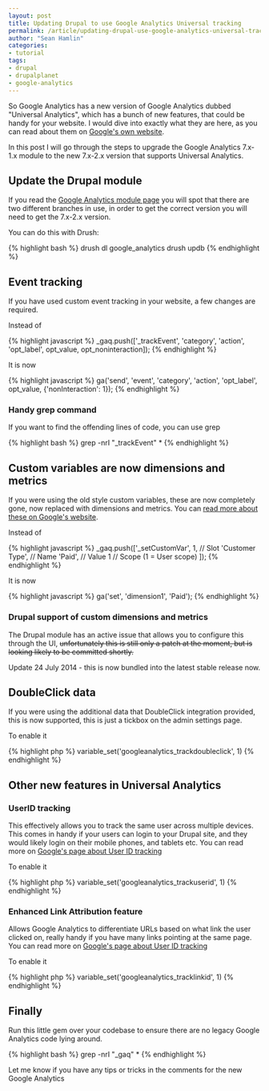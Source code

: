 ```yaml
---
layout: post
title: Updating Drupal to use Google Analytics Universal tracking
permalink: /article/updating-drupal-use-google-analytics-universal-tracking
author: "Sean Hamlin"
categories:
- tutorial
tags:
- drupal
- drupalplanet
- google-analytics
---
```


So Google Analytics has a new version of Google Analytics dubbed "Universal Analytics", which has a bunch of new features, that could be handy for your website. I would dive into exactly what they are here, as you can read about them on [Google's own website](https://support.google.com/analytics/answer/2790010?hl=en).

In this post I will go through the steps to upgrade the Google Analytics 7.x-1.x module to the new 7.x-2.x version that supports Universal Analytics.

## Update the Drupal module ##

If you read the [Google Analytics module page](https://www.drupal.org/project/google_analytics) you will spot that there are two different branches in use, in order to get the correct version you will need to get the 7.x-2.x version.

You can do this with Drush:

{% highlight bash %}
drush dl google_analytics
drush updb
{% endhighlight %}

## Event tracking ##

If you have used custom event tracking in your website, a few changes are required.

Instead of

{% highlight javascript %}
_gaq.push(['_trackEvent', 'category', 'action', 'opt_label', opt_value, opt_noninteraction]);
{% endhighlight %}

It is now

{% highlight javascript %}
ga('send', 'event', 'category', 'action', 'opt_label', opt_value, {'nonInteraction': 1});
{% endhighlight %}

### Handy grep command ###

If you want to find the offending lines of code, you can use grep

{% highlight bash %}
grep -nrI "_trackEvent" *
{% endhighlight %}


## Custom variables are now dimensions and metrics ##

If you were using the old style custom variables, these are now completely gone, now replaced with dimensions and metrics. You can [read more about these on Google's website](https://developers.google.com/analytics/devguides/collection/analyticsjs/custom-dims-mets).

Instead of

{% highlight javascript %}
_gaq.push(['_setCustomVar',
  1,                           // Slot
  'Customer Type',             // Name
  'Paid',                      // Value
  1                            // Scope (1 = User scope)
]);
{% endhighlight %}

It is now

{% highlight javascript %}
ga('set', 'dimension1', 'Paid');
{% endhighlight %}


### Drupal support of custom dimensions and metrics ###

The Drupal module has an active issue that allows you to configure this through the UI, <del>unfortunately this is still only a patch at the moment, but is looking likely to be committed shortly<del>.

Update 24 July 2014 - this is now bundled into the latest stable release now.

## DoubleClick data ##

If you were using the additional data that DoubleClick integration provided, this is now supported, this is just a tickbox on the admin settings page.

To enable it

{% highlight php %}
variable_set('googleanalytics_trackdoubleclick', 1)
{% endhighlight %}


## Other new features in Universal Analytics ##

### UserID tracking ###

This effectively allows you to track the same user across multiple devices. This comes in handy if your users can login to your Drupal site, and they would likely login on their mobile phones, and tablets etc. You can read more on [Google's page about User ID tracking](https://support.google.com/analytics/answer/3123663)

To enable it

{% highlight php %}
variable_set('googleanalytics_trackuserid', 1)
{% endhighlight %}

### Enhanced Link Attribution feature ###

Allows Google Analytics to differentiate URLs based on what link the user clicked on, really handy if you have many links pointing at the same page. You can read more on [Google's page about User ID tracking](https://support.google.com/analytics/answer/2558867)

To enable it

{% highlight php %}
variable_set('googleanalytics_tracklinkid', 1)
{% endhighlight %}

## Finally ##

Run this little gem over your codebase to ensure there are no legacy Google Analytics code lying around.

{% highlight bash %}
grep -nrI "_gaq" *
{% endhighlight %}


Let me know if you have any tips or tricks in the comments for the new Google Analytics
